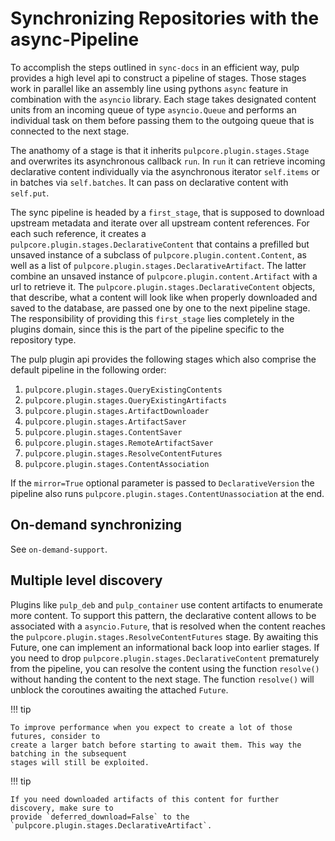 # Synchronizing Repositories with the async-Pipeline

To accomplish the steps outlined in `sync-docs` in an efficient way, pulp provides a high
level api to construct a pipeline of stages. Those stages work in parallel like an assembly line
using pythons `async` feature in combination with the `asyncio` library. Each stage takes
designated content units from an incoming queue of type `asyncio.Queue` and performs an
individual task on them before passing them to the outgoing queue that is connected to the next
stage.

The anathomy of a stage is that it inherits `pulpcore.plugin.stages.Stage` and overwrites
its asynchronous callback `run`.
In `run` it can retrieve incoming declarative content individually via the asynchronous
iterator `self.items` or in batches via `self.batches`.
It can pass on declarative content with `self.put`.

The sync pipeline is headed by a `first_stage`, that is supposed to download upstream metadata
and iterate over all upstream content references. For each such reference, it creates a
`pulpcore.plugin.stages.DeclarativeContent` that contains a prefilled but unsaved instance
of a subclass of `pulpcore.plugin.content.Content`, as well as a list of
`pulpcore.plugin.stages.DeclarativeArtifact`. The latter combine an unsaved instance of
`pulpcore.plugin.content.Artifact` with a url to retrieve it.
The `pulpcore.plugin.stages.DeclarativeContent` objects, that describe, what a content will
look like when properly downloaded and saved to the database, are passed one by one to the next
pipeline stage.
The responsibility of providing this `first_stage` lies completely in the plugins domain, since
this is the part of the pipeline specific to the repository type.

The pulp plugin api provides the following stages which also comprise the default pipeline in the
following order:

1. `pulpcore.plugin.stages.QueryExistingContents`
1. `pulpcore.plugin.stages.QueryExistingArtifacts`
1. `pulpcore.plugin.stages.ArtifactDownloader`
1. `pulpcore.plugin.stages.ArtifactSaver`
1. `pulpcore.plugin.stages.ContentSaver`
1. `pulpcore.plugin.stages.RemoteArtifactSaver`
1. `pulpcore.plugin.stages.ResolveContentFutures`
1. `pulpcore.plugin.stages.ContentAssociation`

If the `mirror=True` optional parameter is passed to `DeclarativeVersion` the pipeline also runs
`pulpcore.plugin.stages.ContentUnassociation` at the end.

## On-demand synchronizing

See `on-demand-support`.

## Multiple level discovery

Plugins like `pulp_deb` and `pulp_container` use content artifacts to enumerate more content.
To support this pattern, the declarative content allows to be associated with a
`asyncio.Future`, that is resolved when the content reaches the
`pulpcore.plugin.stages.ResolveContentFutures` stage.
By awaiting this Future, one can implement an informational back loop into earlier stages.
If you need to drop `pulpcore.plugin.stages.DeclarativeContent` prematurely from the
pipeline, you can resolve the content using the function `resolve()` without handing
the content to the next stage. The function `resolve()` will unblock the coroutines awaiting the
attached `Future`.

!!! tip

    To improve performance when you expect to create a lot of those futures, consider to
    create a larger batch before starting to await them. This way the batching in the subsequent
    stages will still be exploited.

!!! tip

    If you need downloaded artifacts of this content for further discovery, make sure to
    provide `deferred_download=False` to the
    `pulpcore.plugin.stages.DeclarativeArtifact`.

